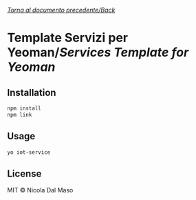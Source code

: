 [_Torna al documento precedente/Back_](https://github.com/niktekusho/IoTDashboard/)

# Template Servizi per Yeoman/_Services Template for Yeoman_

## Installation

```sh
npm install
npm link
```

## Usage

```sh
yo iot-service
```

## License

MIT © Nicola Dal Maso
